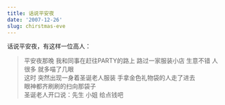 ```yaml
---
title: 话说平安夜
date: '2007-12-26'
slug: chirstmas-eve
---
```


话说平安夜，有这样一位高人：

> 平安夜那晚 我和同事在赶往PARTY的路上 路过一家服装小店 生意不错 人很多 就多喵了几眼  
> 这时 突然出现一身着圣诞老人服装 手拿金色礼物袋的人走了进去  
> 眼神都齐刷刷的扫向那袋子  
> 圣诞老人开口说：先生 小姐 给点钱吧

